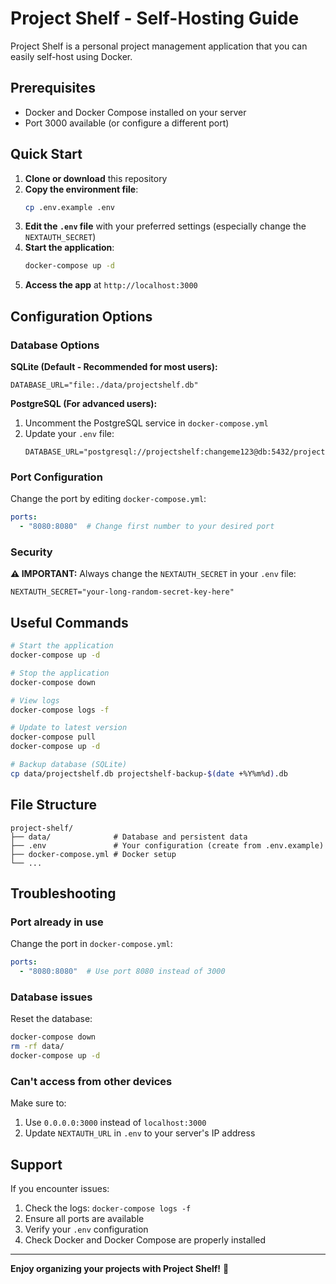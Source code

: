 # Project Shelf - Self-Hosting Guide

Project Shelf is a personal project management application that you can easily self-host using Docker.

## Prerequisites

- Docker and Docker Compose installed on your server
- Port 3000 available (or configure a different port)

## Quick Start

1. **Clone or download** this repository
2. **Copy the environment file**:
   ```bash
   cp .env.example .env
   ```
3. **Edit the `.env` file** with your preferred settings (especially change the `NEXTAUTH_SECRET`)
4. **Start the application**:
   ```bash
   docker-compose up -d
   ```
5. **Access the app** at `http://localhost:3000`

## Configuration Options

### Database Options

**SQLite (Default - Recommended for most users):**
```env
DATABASE_URL="file:./data/projectshelf.db"
```

**PostgreSQL (For advanced users):**
1. Uncomment the PostgreSQL service in `docker-compose.yml`
2. Update your `.env` file:
   ```env
   DATABASE_URL="postgresql://projectshelf:changeme123@db:5432/projectshelf"
   ```

### Port Configuration

Change the port by editing `docker-compose.yml`:
```yaml
ports:
  - "8080:8080"  # Change first number to your desired port
```

### Security

**⚠️ IMPORTANT:** Always change the `NEXTAUTH_SECRET` in your `.env` file:
```env
NEXTAUTH_SECRET="your-long-random-secret-key-here"
```

## Useful Commands

```bash
# Start the application
docker-compose up -d

# Stop the application
docker-compose down

# View logs
docker-compose logs -f

# Update to latest version
docker-compose pull
docker-compose up -d

# Backup database (SQLite)
cp data/projectshelf.db projectshelf-backup-$(date +%Y%m%d).db
```

## File Structure

```
project-shelf/
├── data/              # Database and persistent data
├── .env               # Your configuration (create from .env.example)
├── docker-compose.yml # Docker setup
└── ...
```

## Troubleshooting

### Port already in use
Change the port in `docker-compose.yml`:
```yaml
ports:
  - "8080:8080"  # Use port 8080 instead of 3000
```

### Database issues
Reset the database:
```bash
docker-compose down
rm -rf data/
docker-compose up -d
```

### Can't access from other devices
Make sure to:
1. Use `0.0.0.0:3000` instead of `localhost:3000`
2. Update `NEXTAUTH_URL` in `.env` to your server's IP address

## Support

If you encounter issues:
1. Check the logs: `docker-compose logs -f`
2. Ensure all ports are available
3. Verify your `.env` configuration
4. Check Docker and Docker Compose are properly installed

---

**Enjoy organizing your projects with Project Shelf!** 🚀